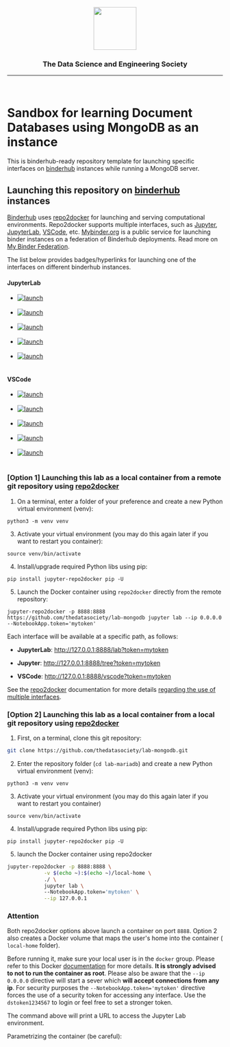 <!-- ds header -->
<div align="center">
 <img src="https://avatars3.githubusercontent.com/u/47368510?s=200&v=4" width="100px">
 <h3>The Data Science and Engineering Society </h3>
 <hr/>
</div>
<br/>
<!-- /ds header -->

# Sandbox for learning Document Databases using MongoDB as an instance

This is binderhub-ready repository template for launching specific interfaces on [binderhub](https://github.com/jupyterhub/binderhub) instances while running a MongoDB server.

## Launching this repository on [binderhub](https://github.com/jupyterhub/binderhub) instances

[Binderhub](https://github.com/jupyterhub/binderhub) uses [repo2docker](https://github.com/jupyter/repo2docker) for launching and serving computational environments. Repo2docker supports multiple interfaces, such as [Jupyter](https://jupyter.org/), [JupyterLab](https://github.com/jupyterlab/jupyterlab), [VSCode](https://code.visualstudio.com), etc. [Mybinder.org](mybinder.org) is a public service for launching binder instances on a federation of Binderhub deployments.  Read more on [My Binder Federation](https://binderhub.readthedocs.io/en/latest/federation/federation.html).


The list below provides badges/hyperlinks for launching one of the interfaces on different binderhub instances.
    


#### JupyterLab 

- <a href="https://mybinder.org/v2/gh/thedatasociety/lab-mongodb/master?urlpath=lab" target="_blank">
      <img src="https://img.shields.io/badge/_launch_JupyterLab-@_mybinder.org-blue?logo=jupyter" alt="launch" >
  </a><br/><br/>

- <a href="https://binder.curvenote.dev/v2/gh/thedatasociety/lab-mongodb/master?urlpath=lab" target="_blank">
      <img src="https://img.shields.io/badge/_launch_JupyterLab-@_binder.curvenote.dev-blue?logo=jupyter" alt="launch" >
  </a><br/><br/>

- <a href="https://ovh.mybinder.org/v2/gh/thedatasociety/lab-mongodb/master?urlpath=lab" target="_blank">
      <img src="https://img.shields.io/badge/_launch_JupyterLab-@_ovh.mybinder.org-blue?logo=jupyter" alt="launch" >
  </a><br/><br/>

- <a href="https://ovh2.mybinder.org/v2/gh/thedatasociety/lab-mongodb/master?urlpath=lab" target="_blank">
      <img src="https://img.shields.io/badge/_launch_JupyterLab-@_ovh2.mybinder.org-blue?logo=jupyter" alt="launch" >
  </a><br/><br/>


- <a href="https://notebooks.gesis.org/binder/v2/gh/thedatasociety/lab-mongodb/master?urlpath=lab" target="_blank">
      <img src="https://img.shields.io/badge/_launch_JupyterLab-@_notebooks.gesis.org/binder-blue?logo=jupyter" alt="launch" >
  </a><br/><br/>


      
#### VSCode 

- <a href="https://mybinder.org/v2/gh/thedatasociety/lab-mongodb/master?urlpath=vscode/" target="_blank">
      <img src="https://img.shields.io/badge/_launch_VSCode-@_mybinder.org-blue?logo=coder" alt="launch" >
  </a><br/><br/>

- <a href="https://binder.curvenote.dev/v2/gh/thedatasociety/lab-mongodb/master?urlpath=vscode/" target="_blank">
      <img src="https://img.shields.io/badge/_launch_VSCode-@_binder.curvenote.dev-blue?logo=coder" alt="launch" >
  </a><br/><br/>

- <a href="https://ovh.mybinder.org/v2/gh/thedatasociety/lab-mongodb/master?urlpath=vscode/" target="_blank">
      <img src="https://img.shields.io/badge/_launch_VSCode-@_ovh.mybinder.org-blue?logo=coder" alt="launch" >
  </a><br/><br/>

- <a href="https://ovh2.mybinder.org/v2/gh/thedatasociety/lab-mongodb/master?urlpath=vscode/" target="_blank">
      <img src="https://img.shields.io/badge/_launch_VSCode-@_ovh2.mybinder.org-blue?logo=coder" alt="launch" >
  </a><br/><br/>


- <a href="https://notebooks.gesis.org/binder/v2/gh/thedatasociety/lab-mongodb/master?urlpath=vscode/" target="_blank">
      <img src="https://img.shields.io/badge/_launch_VSCode-@_notebooks.gesis.org/binder-blue?logo=coder" alt="launch" >
  </a><br/><br/>



### [Option 1] Launching this lab as a local container from a remote git repository using [repo2docker](https://github.com/jupyter/repo2docker)

1.  On a terminal, enter a folder of your preference and create a new Python virtual environment (venv):
```
python3 -m venv venv
``` 

3. Activate your virtual environment (you may do this again later if you want to restart you container):
```
source venv/bin/activate

```

4. Install/upgrade required Python libs using pip:
```
pip install jupyter-repo2docker pip -U

```

5. Launch the Docker container using `repo2docker` directly from the remote repository:

```
jupyter-repo2docker -p 8888:8888 https://github.com/thedatasociety/lab-mongodb jupyter lab --ip 0.0.0.0 --NotebookApp.token='mytoken'
```
Each interface will be available at a specific path, as follows:

* **JupyterLab**: http://127.0.0.1:8888/lab?token=mytoken

* **Jupyter**: http://127.0.0.1:8888/tree?token=mytoken

* **VSCode**:  http://127.0.0.1:8888/vscode?token=mytoken


See the [repo2docker](https://github.com/jupyter/repo2docker) documentation for more details [regarding the use of multiple interfaces](https://mybinder.readthedocs.io/en/latest/howto/user_interface.html).    



### [Option 2] Launching this lab as a local container from a local git repository using [repo2docker](https://github.com/jupyter/repo2docker)


1. First, on a terminal, clone this git repository:

```bash
git clone https://github.com/thedatasociety/lab-mongodb.git
```

2.  Enter the repository folder (`cd lab-mariadb`) and create a new Python virtual environment (venv):
```
python3 -m venv venv
``` 

3. Activate your virtual environment (you may do this again later if you want to restart you container)
```
source venv/bin/activate

```

4. Install/upgrade required Python libs using pip:
```
pip install jupyter-repo2docker pip -U

```

5. launch the Docker container using repo2docker 
```bash
jupyter-repo2docker -p 8888:8888 \
            -v $(echo ~):$(echo ~)/local-home \
            ./ \
            jupyter lab \ 
            --NotebookApp.token='mytoken' \
            --ip 127.0.0.1

```


### Attention 
Both repo2docker options above launch a container on port `8888`. Option 2 also creates a Docker volume that maps the user's home into the container ( `local-home` folder).

Before running it, make sure your local user is in the `docker` group. Please refer to this Docker [documentation](https://docs.docker.com/install/linux/linux-postinstall/) for more details. **It is strongly advised to not to run the container as root**. 
Please also be aware that the `--ip 0.0.0.0` directive will start a sever which **will accept connections from any ip**. For security purposes the `--NotebookApp.token='mytoken'` directive forces the use of a security token for accessing any interface. Use the `dstoken1234567` to login or feel free to set a stronger token.



The command above will print a URL to access the Jupyter Lab environment.


Parametrizing the container (be careful):
